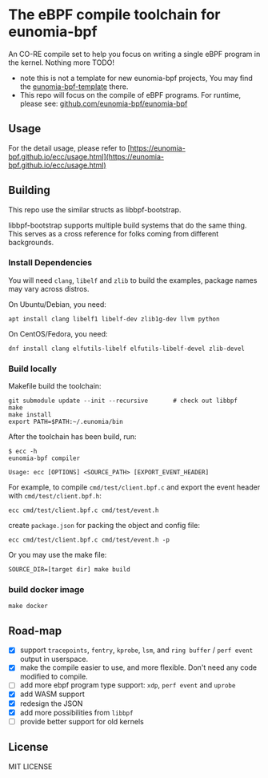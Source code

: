 # The eBPF compile toolchain for eunomia-bpf

An CO-RE compile set to help you focus on writing a single eBPF program in the kernel. Nothing more TODO!

- note this is not a template for new eunomia-bpf projects, You may find the [eunomia-bpf-template](https://github.com/eunomia-bpf/ebpm-template) there.
- This repo will focus on the compile of eBPF programs. For runtime, please see: [github.com/eunomia-bpf/eunomia-bpf](https://github.com/eunomia-bpf/eunomia-bpf)

## Usage

For the detail usage, please refer to [https://eunomia-bpf.github.io/ecc/usage.html](https://eunomia-bpf.github.io/ecc/usage.html)

## Building

This repo use the similar structs as libbpf-bootstrap.

libbpf-bootstrap supports multiple build systems that do the same thing.
This serves as a cross reference for folks coming from different backgrounds.

### Install Dependencies

You will need `clang`, `libelf` and `zlib` to build the examples, package names may vary across distros.

On Ubuntu/Debian, you need:

```shell
apt install clang libelf1 libelf-dev zlib1g-dev llvm python
```

On CentOS/Fedora, you need:

```shell
dnf install clang elfutils-libelf elfutils-libelf-devel zlib-devel
```

### Build locally

Makefile build the toolchain:

```shell
git submodule update --init --recursive       # check out libbpf
make
make install
export PATH=$PATH:~/.eunomia/bin
```

After the toolchain has been build, run:

```console
$ ecc -h
eunomia-bpf compiler

Usage: ecc [OPTIONS] <SOURCE_PATH> [EXPORT_EVENT_HEADER]
```

For example, to compile `cmd/test/client.bpf.c` and export the event header with `cmd/test/client.bpf.h`:

```console
ecc cmd/test/client.bpf.c cmd/test/event.h
```

create `package.json` for packing the object and config file:

```console
ecc cmd/test/client.bpf.c cmd/test/event.h -p
```

Or you may use the make file:

```shell
SOURCE_DIR=[target dir] make build
```

### build docker image

```shell
make docker
```

## Road-map

- [X] support `tracepoints`, `fentry`, `kprobe`, `lsm`, and `ring buffer` / `perf event` output in userspace.
- [X] make the compile easier to use, and more flexible. Don't need any code modified to compile.
- [ ] add more ebpf program type support: `xdp`, `perf event` and `uprobe`
- [X] add WASM support
- [X] redesign the JSON
- [X] add more possibilities from `libbpf`
- [ ] provide better support for old kernels

## License

MIT LICENSE
